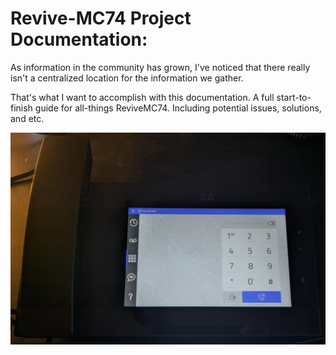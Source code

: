 # Revive-MC74 Project Documentation:
As information in the community has grown, I've noticed that there really isn't a centralized location for the information we gather.

That's what I want to accomplish with this documentation. A full start-to-finish guide for all-things ReviveMC74. Including potential issues, solutions, and etc.

![Picture of finished product.](img/linphone.jpg)